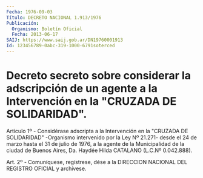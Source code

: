 ```yaml
---
Fecha: 1976-09-03
Título: DECRETO NACIONAL 1.913/1976
Publicación:
  Organismo: Boletín Oficial
  Fecha: 2013-06-17
SAIJ: https://www.saij.gob.ar/DN19760001913
Id: 123456789-0abc-319-1000-6791soterced
---
```

# Decreto secreto sobre considerar la adscripción de un agente a la Intervención en la "CRUZADA DE SOLIDARIDAD".

<a id="1"></a>
Artículo 1º - Considérase adscripta a la Intervención en la "CRUZADA DE SOLIDARIDAD" -Organismo intervenido por la Ley Nº 21.271- desde el 24 de marzo hasta el 31 de julio de 1976, a la agente de la Municipalidad de la ciudad de Buenos Aires, Da. Haydée Hilda CATALANO (L.C.Nº 0.042.888).

<a id="2"></a>
Art. 2º - Comuníquese, regístrese, dése a la DIRECCION NACIONAL DEL REGISTRO OFICIAL y archívese.
